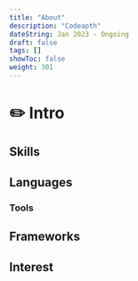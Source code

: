 ```yaml
---
title: "About"
description: "Codeapth"
dateString: Jan 2023 - Ongoing
draft: false
tags: []
showToc: false
weight: 301
--- 
```


# ✏️ Intro


## Skills
## Languages
### Tools
## Frameworks


## Interest
